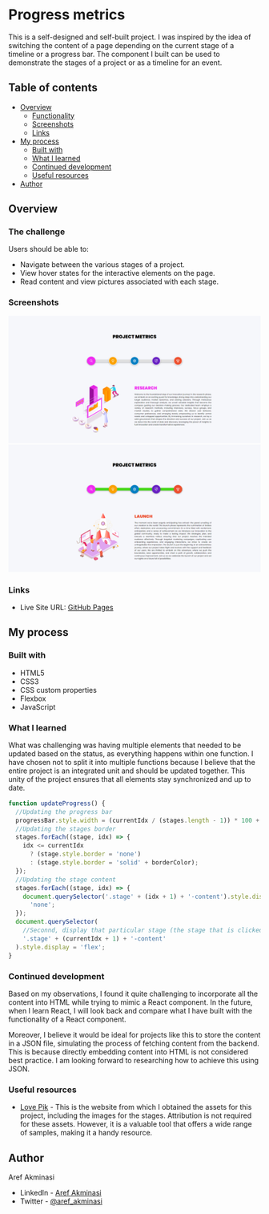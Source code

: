 # Progress metrics

This is a self-designed and self-built project. I was inspired by the idea of switching the content of a page depending on the current stage of a timeline or a progress bar. The component I built can be used to demonstrate the stages of a project or as a timeline for an event.

## Table of contents

- [Overview](#overview)
  - [Functionality](#the-challenge)
  - [Screenshots](#screenshot)
  - [Links](#links)
- [My process](#my-process)
  - [Built with](#built-with)
  - [What I learned](#what-i-learned)
  - [Continued development](#continued-development)
  - [Useful resources](#useful-resources)
- [Author](#author)

## Overview

### The challenge

Users should be able to:

- Navigate between the various stages of a project.
- View hover states for the interactive elements on the page.
- Read content and view pictures associated with each stage.

### Screenshots

![](/screenshots/screenshot1.png)
![](/screenshots/screenshot2.png)

### Links

- Live Site URL: [GitHub Pages](https://aref-akminasi.github.io/progress-metrics/)

## My process

### Built with

- HTML5
- CSS3
- CSS custom properties
- Flexbox
- JavaScript

### What I learned

What was challenging was having multiple elements that needed to be updated based on the status, as everything happens within one function. I have chosen not to split it into multiple functions because I believe that the entire project is an integrated unit and should be updated together. This unity of the project ensures that all elements stay synchronized and up to date.

```js
function updateProgress() {
  //Updating the progress bar
  progressBar.style.width = (currentIdx / (stages.length - 1)) * 100 + '%'; //Here should stages.length decremented by 1, because the steps between the 5 stages are 4.
  //Updating the stages border
  stages.forEach((stage, idx) => {
    idx <= currentIdx
      ? (stage.style.border = 'none')
      : (stage.style.border = 'solid' + borderColor);
  });
  //Updating the stage content
  stages.forEach((stage, idx) => {
    document.querySelector('.stage' + (idx + 1) + '-content').style.display = //First, display:none; for all stages
      'none';
  });
  document.querySelector(
    //Seconnd, display that particular stage (the stage that is clicked on)
    '.stage' + (currentIdx + 1) + '-content'
  ).style.display = 'flex';
}
```

### Continued development

Based on my observations, I found it quite challenging to incorporate all the content into HTML while trying to mimic a React component. In the future, when I learn React, I will look back and compare what I have built with the functionality of a React component.

Moreover, I believe it would be ideal for projects like this to store the content in a JSON file, simulating the process of fetching content from the backend. This is because directly embedding content into HTML is not considered best practice. I am looking forward to researching how to achieve this using JSON.

### Useful resources

- [Love Pik](https://lovepik.com/) - This is the website from which I obtained the assets for this project, including the images for the stages. Attribution is not required for these assets. However, it is a valuable tool that offers a wide range of samples, making it a handy resource.

## Author

Aref Akminasi

- LinkedIn - [Aref Akminasi](https://www.linkedin.com/in/aref-akminasi-91412b207/)
- Twitter - [@aref_akminasi](https://twitter.com/aref_akminasi)
